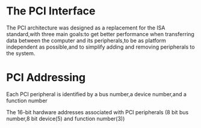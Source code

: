 # The PCI Interface

The PCI architecture was designed as a replacement for the ISA standard,with three main goals:to get better performance when transferring data between the computer and its peripherals,to be as platform independent as possible,and to simplify adding and removing peripherals to the system.

# PCI Addressing

Each PCI peripheral is identified by a bus number,a device number,and a function number

The 16-bit hardware addresses associated with PCI peripherals (8 bit bus number,8 bit device(5) and function number(3))

